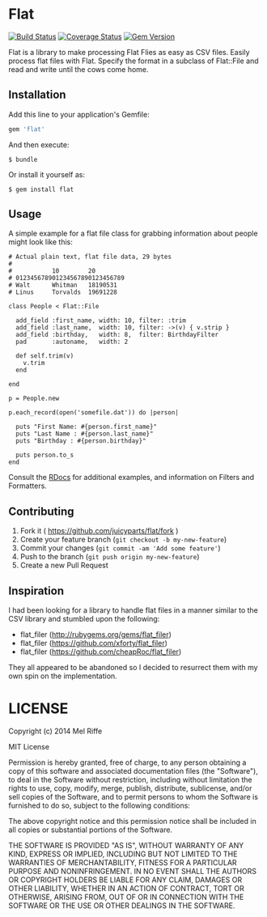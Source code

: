 # Flat

[![Build Status](https://travis-ci.org/juicyparts/flat.svg?branch=master)](https://travis-ci.org/juicyparts/flat)
[![Coverage Status](https://coveralls.io/repos/juicyparts/flat/badge.png?branch=master)](https://coveralls.io/r/juicyparts/flat)
[![Gem Version](https://badge.fury.io/rb/flat.svg)](http://badge.fury.io/rb/flat)

Flat is a library to make processing Flat Flies as easy as CSV files. Easily process flat files with Flat. Specify the format in a subclass of Flat::File and read and write until the cows come home.

## Installation

Add this line to your application's Gemfile:

```ruby
gem 'flat'
```

And then execute:

    $ bundle

Or install it yourself as:

    $ gem install flat

## Usage

A simple example for a flat file class for grabbing information about
people might look like this:

    # Actual plain text, flat file data, 29 bytes
    #
    #           10        20
    # 012345678901234567890123456789
    # Walt      Whitman   18190531
    # Linus     Torvalds  19691228

    class People < Flat::File

      add_field :first_name, width: 10, filter: :trim
      add_field :last_name,  width: 10, filter: ->(v) { v.strip }
      add_field :birthday,   width: 8,  filter: BirthdayFilter
      pad       :autoname,   width: 2

      def self.trim(v)
        v.trim
      end

    end

    p = People.new

    p.each_record(open('somefile.dat')) do |person|

      puts "First Name: #{person.first_name}"
      puts "Last Name : #{person.last_name}"
      puts "Birthday : #{person.birthday}"

      puts person.to_s
    end

Consult the [RDocs](http://rubydoc.info/github/juicyparts/flat) for additional examples, and information on Filters and
Formatters.

## Contributing

1. Fork it ( https://github.com/juicyparts/flat/fork )
2. Create your feature branch (`git checkout -b my-new-feature`)
3. Commit your changes (`git commit -am 'Add some feature'`)
4. Push to the branch (`git push origin my-new-feature`)
5. Create a new Pull Request

## Inspiration

I had been looking for a library to handle flat files in a manner similar to
the CSV library and stumbled upon the following:

* flat_filer (http://rubygems.org/gems/flat_filer)
* flat_filer (https://github.com/xforty/flat_filer)
* flat_filer (https://github.com/cheapRoc/flat_filer)

They all appeared to be abandoned so I decided to resurrect them with my own
spin on the implementation.

# LICENSE

Copyright (c) 2014 Mel Riffe

MIT License

Permission is hereby granted, free of charge, to any person obtaining
a copy of this software and associated documentation files (the
"Software"), to deal in the Software without restriction, including
without limitation the rights to use, copy, modify, merge, publish,
distribute, sublicense, and/or sell copies of the Software, and to
permit persons to whom the Software is furnished to do so, subject to
the following conditions:

The above copyright notice and this permission notice shall be
included in all copies or substantial portions of the Software.

THE SOFTWARE IS PROVIDED "AS IS", WITHOUT WARRANTY OF ANY KIND,
EXPRESS OR IMPLIED, INCLUDING BUT NOT LIMITED TO THE WARRANTIES OF
MERCHANTABILITY, FITNESS FOR A PARTICULAR PURPOSE AND
NONINFRINGEMENT. IN NO EVENT SHALL THE AUTHORS OR COPYRIGHT HOLDERS BE
LIABLE FOR ANY CLAIM, DAMAGES OR OTHER LIABILITY, WHETHER IN AN ACTION
OF CONTRACT, TORT OR OTHERWISE, ARISING FROM, OUT OF OR IN CONNECTION
WITH THE SOFTWARE OR THE USE OR OTHER DEALINGS IN THE SOFTWARE.
